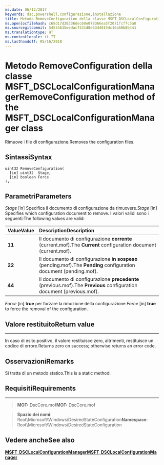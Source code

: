 ```yaml
---
ms.date: 06/12/2017
keywords: dsc,powershell,configurazione,installazione
title: Metodo RemoveConfiguration della classe MSFT_DSCLocalConfigurationManager
ms.openlocfilehash: c68d17d38336dec08e078366ea5f2071fcf7c5a8
ms.sourcegitcommit: 54534635eedacf531d8d6344019dc16a50b8b441
ms.translationtype: HT
ms.contentlocale: it-IT
ms.lasthandoff: 05/16/2018
---
```

# <a name="removeconfiguration-method-of-the-msftdsclocalconfigurationmanager-class"></a><span data-ttu-id="5ff27-103">Metodo RemoveConfiguration della classe MSFT_DSCLocalConfigurationManager</span><span class="sxs-lookup"><span data-stu-id="5ff27-103">RemoveConfiguration method of the MSFT_DSCLocalConfigurationManager class</span></span>

<span data-ttu-id="5ff27-104">Rimuove i file di configurazione.</span><span class="sxs-lookup"><span data-stu-id="5ff27-104">Removes the configuration files.</span></span>

<a name="syntax"></a><span data-ttu-id="5ff27-105">Sintassi</span><span class="sxs-lookup"><span data-stu-id="5ff27-105">Syntax</span></span>
------

```mof
uint32 RemoveConfiguration(
  [in] uint32  Stage,
  [in] boolean Force
);
```

<a name="parameters"></a><span data-ttu-id="5ff27-106">Parametri</span><span class="sxs-lookup"><span data-stu-id="5ff27-106">Parameters</span></span>
----------

<span data-ttu-id="5ff27-107">*Stage* \[in\] Specifica il documento di configurazione da rimuovere.</span><span class="sxs-lookup"><span data-stu-id="5ff27-107">*Stage* \[in\] Specifies which configuration document to remove.</span></span> <span data-ttu-id="5ff27-108">I valori validi sono i seguenti:</span><span class="sxs-lookup"><span data-stu-id="5ff27-108">The following values are valid:</span></span>

|<span data-ttu-id="5ff27-109">Value</span><span class="sxs-lookup"><span data-stu-id="5ff27-109">Value</span></span> |<span data-ttu-id="5ff27-110">Description</span><span class="sxs-lookup"><span data-stu-id="5ff27-110">Description</span></span> |
|:--- |:---|
|<span data-ttu-id="5ff27-111">**1**</span><span class="sxs-lookup"><span data-stu-id="5ff27-111">**1**</span></span> | <span data-ttu-id="5ff27-112">Il documento di configurazione **corrente** (current.mof).</span><span class="sxs-lookup"><span data-stu-id="5ff27-112">The **Current** configuration document (current.mof).</span></span> |
|<span data-ttu-id="5ff27-113">**2**</span><span class="sxs-lookup"><span data-stu-id="5ff27-113">**2**</span></span> | <span data-ttu-id="5ff27-114">Il documento di configurazione **in sospeso** (pending.mof).</span><span class="sxs-lookup"><span data-stu-id="5ff27-114">The **Pending** configuration document (pending.mof).</span></span>  |
|<span data-ttu-id="5ff27-115">**4**</span><span class="sxs-lookup"><span data-stu-id="5ff27-115">**4**</span></span> | <span data-ttu-id="5ff27-116">Il documento di configurazione **precedente** (previous.mof).</span><span class="sxs-lookup"><span data-stu-id="5ff27-116">The **Previous** configuration document (previous.mof).</span></span> |

<span data-ttu-id="5ff27-117">*Force* \[in\] **true** per forzare la rimozione della configurazione.</span><span class="sxs-lookup"><span data-stu-id="5ff27-117">*Force* \[in\] **true** to force the removal of the configuration.</span></span>

## <a name="return-value"></a><span data-ttu-id="5ff27-118">Valore restituito</span><span class="sxs-lookup"><span data-stu-id="5ff27-118">Return value</span></span>
------------

<span data-ttu-id="5ff27-119">In caso di esito positivo, il valore restituisce zero, altrimenti, restituisce un codice di errore.</span><span class="sxs-lookup"><span data-stu-id="5ff27-119">Returns zero on success; otherwise returns an error code.</span></span>

## <a name="remarks"></a><span data-ttu-id="5ff27-120">Osservazioni</span><span class="sxs-lookup"><span data-stu-id="5ff27-120">Remarks</span></span>

<span data-ttu-id="5ff27-121">Si tratta di un metodo statico.</span><span class="sxs-lookup"><span data-stu-id="5ff27-121">This is a static method.</span></span>

## <a name="requirements"></a><span data-ttu-id="5ff27-122">Requisiti</span><span class="sxs-lookup"><span data-stu-id="5ff27-122">Requirements</span></span>
------------
><span data-ttu-id="5ff27-123">**MOF:** DscCore.mof</span><span class="sxs-lookup"><span data-stu-id="5ff27-123">**MOF:** DscCore.mof</span></span>

><span data-ttu-id="5ff27-124">**Spazio dei nomi**: Root\Microsoft\Windows\DesiredStateConfiguration</span><span class="sxs-lookup"><span data-stu-id="5ff27-124">**Namespace**: Root\Microsoft\Windows\DesiredStateConfiguration</span></span>


## <a name="see-also"></a><span data-ttu-id="5ff27-125">Vedere anche</span><span class="sxs-lookup"><span data-stu-id="5ff27-125">See also</span></span>


[<span data-ttu-id="5ff27-126">**MSFT_DSCLocalConfigurationManager**</span><span class="sxs-lookup"><span data-stu-id="5ff27-126">**MSFT_DSCLocalConfigurationManager**</span></span>](msft-dsclocalconfigurationmanager.md)